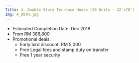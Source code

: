 ```yaml
---
Title: 4. Double Story Terrance House (20 Units - 22'x70')
Img: 4_DSTH.jpg
---
```


* Estimated Completion Date: Dec 2018
* From RM 388,800
* Promotional deals:
    - Early bird discount: RM 5,000
    - Free Legal fees and stamp duty on transfer
    - Free 1 year security